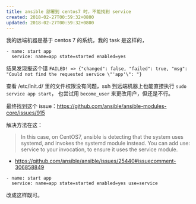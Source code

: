 ```yaml
---
title: ansible 部署到 centos7 时，不能找到 service
created: 2018-02-27T00:59:32+0800
updated: 2018-02-27T00:59:32+0800
---
```



我的远端机器是基于 centos 7 的系统，我的 task 是这样的，

```
- name: start app
  service: name=app state=started enabled=yes
```

结果发现报这个错 `FAILED! => {"changed": false, "failed": true, "msg": "Could not find the requested service \"'app'\": "}`

查看 /etc/init.d/ 里的文件权限没有问题，ssh 到远端机器上也能直接执行 `sudo service app start`，
也尝试用 `become_user` 来更改用户，但还是不行。

最终找到这个 issue：https://github.com/ansible/ansible-modules-core/issues/915

解决方法在这：

> In this case, on CentOS7, ansible is detecting that the system uses systemd, and invokes the systemd module instead. You can add use: service to your invocation, to ensure it uses the service module.

- https://github.com/ansible/ansible/issues/25440#issuecomment-306858849

```
- name: start app
  service: name=app state=started enabled=yes use=service
```

改成这样既可。
